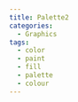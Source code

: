 ```yaml
---
title: Palette2
categories:
  - Graphics
tags:
  - color
  - paint
  - fill
  - palette
  - colour
---
```

